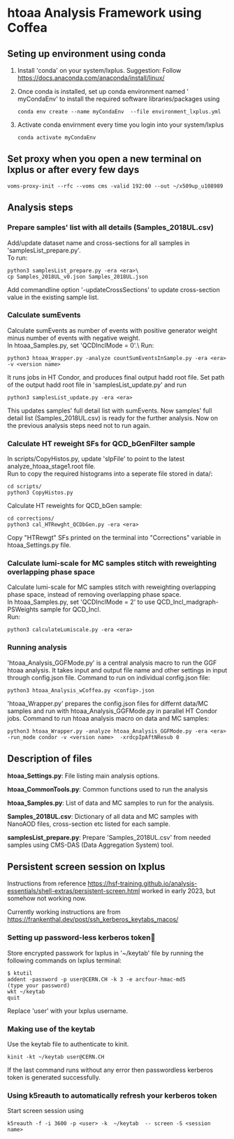# htoaa Analysis Framework using Coffea

## Seting up environment using conda
1. Install 'conda' on your system/lxplus. Suggestion: Follow https://docs.anaconda.com/anaconda/install/linux/

2. Once conda is installed, set up conda environment named ' myCondaEnv' to install the required software libraries/packages using
   ```
   conda env create --name myCondaEnv  --file environment_lxplus.yml 
   ```
3. Activate conda envirnment every time you login into your system/lxplus
   ```
   conda activate myCondaEnv 
   ```


## Set proxy when you open a new terminal on lxplus or after every few days
```
voms-proxy-init --rfc --voms cms -valid 192:00 --out ~/x509up_u108989
```

## Analysis steps

### Prepare samples' list with all details (Samples_2018UL.csv)
Add/update dataset name and cross-sections for all samples in 'samplesList_prepare.py'.\
To run:
```
python3 samplesList_prepare.py -era <era>\
cp Samples_2018UL_v0.json Samples_2018UL.json
```
Add commandline option '-updateCrossSections' to update cross-section value in the existing sample list.


### Calculate sumEvents
Calculate sumEvents as number of events with positive generator weight minus number of events with negative weight.\
In htoaa_Samples.py, set 'QCDInclMode = 0'.\ 
Run:
```
python3 htoaa_Wrapper.py -analyze countSumEventsInSample.py -era <era> -v <version name> 
```
It runs jobs in HT Condor, and produces final output hadd root file.
Set path of the output hadd root file in 'samplesList_update.py' and run
```
python3 samplesList_update.py -era <era>
```
This updates samples' full detail list with sumEvents. Now samples' full detail list (Samples_2018UL.csv) is ready for the further analysis. Now on the previous analysis steps need not to run again.



### Calculate HT reweight SFs for QCD_bGenFilter sample
In scripts/CopyHistos.py, update 'sIpFile' to point to the latest analyze_htoaa_stage1.root file. \
Run to copy the required histograms into a seperate file stored in data/:
```
cd scripts/
python3 CopyHistos.py
```
Calculate HT reweights for QCD_bGen sample:
```
cd corrections/
python3 cal_HTRewght_QCDbGen.py -era <era>
```
Copy "HTRewgt" SFs printed on the terminal into "Corrections" variable in htoaa_Settings.py file.



### Calculate lumi-scale for MC samples stitch with reweighting overlapping phase space
Calculate lumi-scale for MC samples stitch with reweighting overlapping phase space, instead of removing overlapping phase space.\
In htoaa_Samples.py, set 'QCDInclMode = 2' to use QCD_Incl_madgraph-PSWeights sample for QCD_Incl.\
Run:
```
python3 calculateLumiscale.py -era <era>
```
 



### Running analysis
'htoaa_Analysis_GGFMode.py' is a central analysis macro to run the GGF htoaa analysis. It takes input and output file name and other settings in input through config.json file. Command to run on individual config.json file:
```
python3 htoaa_Analysis_wCoffea.py <config>.json
```

'htoaa_Wrapper.py' prepares the config.json files for differnt data/MC samples and run with htoaa_Analysis_GGFMode.py in parallel HT Condor jobs.
Command to run htoaa analysis macro on data and MC samples:
```
python3 htoaa_Wrapper.py -analyze htoaa_Analysis_GGFMode.py -era <era> -run_mode condor -v <version name>  -xrdcpIpAftNResub 0
```


## Description of files
**htoaa_Settings.py**: File listing main analysis options.

**htoaa_CommonTools.py**: Common functions used to run the analysis

**htoaa_Samples.py**: List of data and MC samples to run for the analysis.

**Samples_2018UL.csv**: Dictionary of all data and MC samples with NanoAOD files, cross-section etc listed for each sample.

**samplesList_prepare.py**: Prepare 'Samples_2018UL.csv' from needed samples using CMS-DAS (Data Aggregation System) tool.


## Persistent screen session on lxplus
Instructions from reference https://hsf-training.github.io/analysis-essentials/shell-extras/persistent-screen.html worked in early 2023, but somehow not working now.

Currently working instructions are from https://frankenthal.dev/post/ssh_kerberos_keytabs_macos/

### Setting up password-less kerberos token
Store encrypted passwork for lxplus in '~/keytab' file by running the following commands on lxplus terminal:
```
$ ktutil 
addent -password -p user@CERN.CH -k 3 -e arcfour-hmac-md5
(type your password)
wkt ~/keytab
quit
``` 
Replace 'user' with your lxplus username.

### Making use of the keytab

Use the keytab file to authenticate to kinit.

```
kinit -kt ~/keytab user@CERN.CH
```
If the last command runs without any error then passwordless kerberos token is generated successfully.

### Using k5reauth to automatically refresh your kerberos token
Start screen session using
```
k5reauth -f -i 3600 -p <user> -k  ~/keytab  -- screen -S <session name>
```